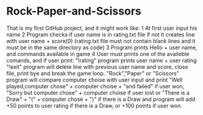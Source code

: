 # Rock-Paper-and-Scissors
That is my first GitHub project, and it might work like:
1 At first user input his name
2 Program checks if user name is in rating.txt file 
if not it creates line with user name + score(0)
(rating.txt file must not contain blank lines and it must be in the same directory as code)
3 Program prints Hello + user name, and commands available in game
4 User must prints one of the availeble comands, and if user print:
"!rating" program prints user name + user rating
"!exit" program will delete line with previous user name and score,
  close file, print bye and break the game loop.
"Rock","Paper" or "Scissors" program will compare computer choise with user input
and print "Well played,computer chose" + computer choise + "and failed" if user won,
"Sorry but computer chose" + computer choise if user lost
or "There is a Draw" + "(" + computer chose + ")" if there is a Draw
and program will add +50 points to user rating if there is a Draw,
or +100 points if user won.
